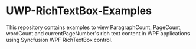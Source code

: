 # UWP-RichTextBox-Examples
This repository contains examples to view ParagraphCount, PageCount, wordCount and currentPageNumber's rich text content in WPF applications using Syncfusion WPF RichTextBox control.
